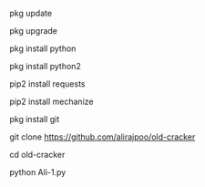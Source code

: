 pkg update

pkg upgrade

pkg install python

pkg install python2

pip2 install requests

pip2 install mechanize

pkg install git

git clone https://github.com/alirajpoo/old-cracker

cd old-cracker

python Ali-1.py

